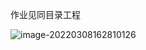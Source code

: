 作业见同目录工程

![image-20220308162810126](https://cdn.jsdelivr.net/gh/jianhaojiang/PicGoBed/img/20220308162817.png)